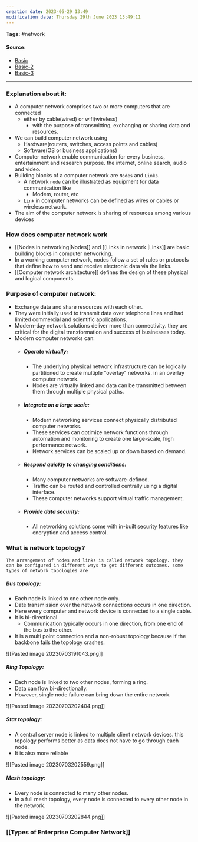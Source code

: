 ```yaml
---
creation date: 2023-06-29 13:49
modification date: Thursday 29th June 2023 13:49:11
---
```


**Tags:** #network 

#### Source:

* [Basic](https://www.ibm.com/topics/networking)
* [Basic-2](https://learn.microsoft.com/en-us/training/modules/network-fundamentals/2-network-types-topologies)
* [Basic-3](https://aws.amazon.com/what-is/computer-networking/)

--------------------------------------

### Explanation about it:

* A computer network comprises two or more computers that are connected
	* either by cable(wired) or wifi(wireless)
		* with the purpose of transmitting, exchanging or sharing data and resources.
* We can build computer network using 
	* Hardware(routers, switches, access points and cables)
	* Software(OS or business applications)
* Computer network enable communication for every business, entertainment and research purpose. the internet, online search, audio and video.
* Building blocks of a computer network are `Nodes` and `Links`.
	* A network `node` can be illustrated as equipment for data communication like
		* Modem, router, etc
	* `Link` in computer networks can be defined as wires or cables or wireless network.
* The aim of the computer network is sharing of resources among various devices

### How does computer network work

* [[Nodes in networking|Nodes]] and [[Links in network |Links]] are basic building blocks in computer networking. 
* In a working computer network, nodes follow a set of rules or protocols that define how to send and receive electronic data via the links.
* [[Computer network architecture]] defines the design of these physical and logical components.

### Purpose of computer network:

* Exchange data and share resources with each other.
* They were initially used to transmit data over telephone lines and had limited commercial and scientific applications.
* Modern-day network solutions deliver more than connectivity. they are critical for the digital transformation and success of businesses today.
* Modern computer networks can:
	* ##### Operate virtually:
		* The underlying physical network infrastructure can be logically partitioned to create multiple "overlay" networks. in an overlay computer network.
		* Nodes are virtually linked and data can be transmitted between them through multiple physical paths.
	* ##### Integrate on a large scale:
		* Modern networking services connect physically distributed computer networks.
		* These services can optimize network functions through automation and monitoring to create one large-scale, high performance network.
		* Network services can be scaled up or down based on demand.
	* ##### Respond quickly to changing conditions:
		* Many computer networks are software-defined.
		* Traffic can be routed and controlled centrally using a digital interface.
		* These computer networks support virtual traffic management.
	* ##### Provide data security:
		* All networking solutions come with in-built security features like encryption and access control.


### What is network topology?

	The arrangement of nodes and links is called network topology. they can be configured in different ways to get different outcomes. some types of network topologies are

##### Bus topology:
* Each node is linked to one other node only.
* Date transmission over the network connections occurs in one direction.
* Here every computer and network device is connected to a single cable.
* It is bi-directional
	* Communication typically occurs in one direction, from one end of the bus to the other.
* It is a multi point connection and a non-robust topology because if the backbone fails the topology crashes.



![[Pasted image 20230703191043.png]]


##### Ring Topology:
* Each node is linked to two other nodes, forming a ring.
* Data can flow bi-directionally.
* However, single node failure can bring down the entire network.

![[Pasted image 20230703202404.png]]


##### Star topology:
* A central server node is linked to multiple client network devices. this topology performs better as data does not have to go through each node.
* It is also more reliable


![[Pasted image 20230703202559.png]]


##### Mesh topology:
* Every node is connected to many other nodes.
* In a full mesh topology, every node is connected to every other node in the network.

![[Pasted image 20230703202844.png]]


### [[Types of Enterprise Computer Network]]

